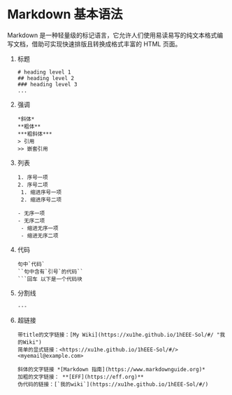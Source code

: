 # Markdown 基本语法

Markdown 是一种轻量级的标记语言，它允许人们使用易读易写的纯文本格式编写文档，借助可实现快速排版且转换成格式丰富的 HTML 页面。

1. 标题

   ```
   # heading level 1
   ## heading level 2
   ### heading level 3
   ...
   ```

2. 强调

   ```
   *斜体*
   **粗体**
   ***粗斜体***
   > 引用
   >> 嵌套引用
   ```

3. 列表

   ```
   1. 序号一项
   2. 序号二项
   	1. 缩进序号一项
   	2. 缩进序号二项
   ```

   ```
   - 无序一项
   - 无序二项
   	- 缩进无序一项
   	- 缩进无序二项
   ```

4. 代码

   ```
   句中`代码`
   ``句中含有`引号`的代码``
   ```回车 以下是一个代码块
   ```

5. 分割线

   ```
   ---
   ```

6. 超链接

   `````
   带title的文字链接：[My Wiki](https://xu1he.github.io/1hEEE-Sol/#/ "我的Wiki")
   简单的显式链接：<https://xu1he.github.io/1hEEE-Sol/#/> <myemail@example.com>
   `````

   ````
   斜体的文字链接 *[Markdown 指南](https://www.markdownguide.org)*
   加粗的文字链接： **[EFF](https://eff.org)** 
   伪代码的链接：[`我的wiki`](https://xu1he.github.io/1hEEE-Sol/#/)
   ````

















